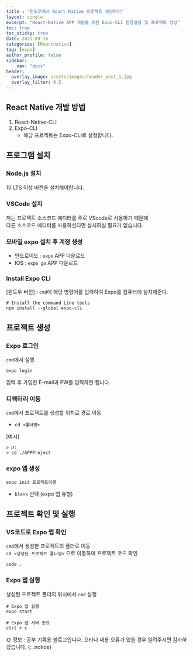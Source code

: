 ```yaml
---
title : "윈도우에서 React-Native 프로젝트 생성하기"
layout: single
excerpt: "React-Native APP 개발을 위한 Expo-CLI 환경설정 및 프로젝트 생성"
toc: true
toc_sticky: true
date: 2022-09-16
categories: [Reactnative]
tag: [expo]
author_profile: false
sidebar:
    nav: "docs"
header:
  overlay_image: assets/images/header_post_1.jpg
  overlay_filter: 0.5 
---
```



## React Native 개발 방법   
1. React-Native-CLI   
2. Expo-CLI   
    - 해당 프로젝트는 Expo-CLI로 설정합니다. 

## 프로그램 설치     
### Node.js 설치   
10 LTS 이상 버전을 설치해야합니다. 

### VSCode 설치    
저는 프로젝트 소스코드 에디터를 주로 VScode로 사용하기 때문에   
다른 소스코드 에디터를 사용하신다면 설치하실 필요가 없습니다. 

### 모바일 expo 설치 후 계정 생성     
- 안드로이드 : `expo` APP 다운로드   
- IOS : `expo go` APP 다운로드   

### Install Expo CLI   
[윈도우 버전] : `cmd`에 해당 명령어를 입력하여 Expo를 컴퓨터에 설치해준다.   
```console
# Install the command Line tools
npm install --global expo-cli
```   

## 프로젝트 생성   

### Expo 로그인   
`cmd`에서 실행   
```console
expo login
```   
입력 후 가입한 E-mail과 PW를 입력하면 됩니다. 

### 디렉터리 이동
`cmd`에서 프로젝트를 생성할 위치로 경로 이동   
- `cd <폴더명>`    

[예시]
```console
> D:
> cd ./APPProject
```   

### expo 앱 생성
```console
expo init 프로젝트이름
```
- `blank` 선택 (expo 앱 유형)

## 프로젝트 확인 및 실행

### VS코드로 Expo 앱 확인
`cmd`에서 생성한 프로젝트의 폴더로 이동   
`cd <생성된 프로젝트 폴더명>` 으로 이동하여 프로젝트 코드 확인
```console
code .
```

### Expo 앱 실행
생성된 프로젝트 폴더의 위치에서 `cmd` 실행   
```console
# Expo 앱 실행
expo start

# Expo 앱 서버 종료
ctrl + c
```

🌞 정보 : 공부 기록용 블로그입니다. 오타나 내용 오류가 있을 경우 알려주시면 감사하겠습니다.
{: .notice}